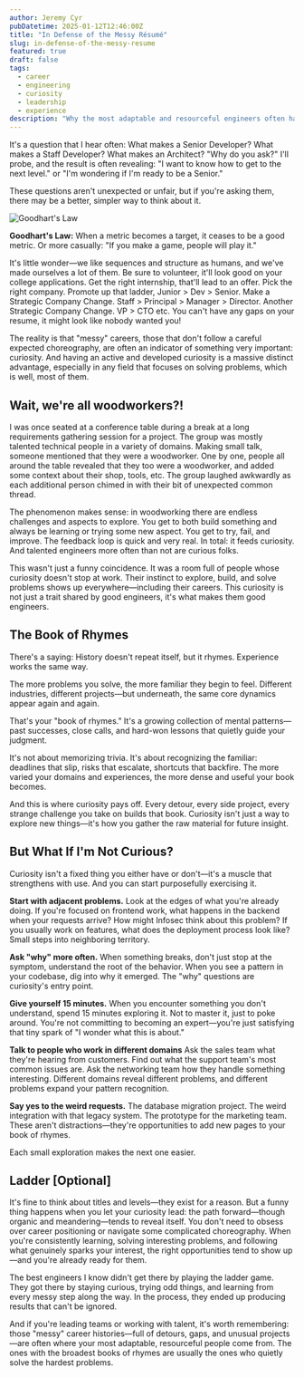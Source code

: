 ```yaml
---
author: Jeremy Cyr
pubDatetime: 2025-01-12T12:46:00Z
title: "In Defense of the Messy Résumé"
slug: in-defense-of-the-messy-resume
featured: true
draft: false
tags:
  - career
  - engineering
  - curiosity
  - leadership
  - experience
description: "Why the most adaptable and resourceful engineers often have the messiest career paths—and why curiosity, not careful choreography, builds the judgment that matters most."
---
```


It's a question that I hear often: What makes a Senior Developer? What makes a Staff Developer? What makes an Architect? "Why do you ask?" I'll probe, and the result is often revealing: "I want to know how to get to the next level." or "I'm wondering if I'm ready to be a Senior."

These questions aren't unexpected or unfair, but if you're asking them, there may be a better, simpler way to think about it.

![Goodhart's Law](/assets/blog1/metric.png)

**Goodhart's Law:** When a metric becomes a target, it ceases to be a good metric. Or more casually: "If you make a game, people will play it."

It's little wonder—we like sequences and structure as humans, and we've made ourselves a lot of them. Be sure to volunteer, it'll look good on your college applications. Get the right internship, that'll lead to an offer. Pick the right company. Promote up that ladder, Junior > Dev > Senior. Make a Strategic Company Change. Staff > Principal > Manager > Director. Another Strategic Company Change. VP > CTO etc. You can't have any gaps on your resume, it might look like nobody wanted you!

The reality is that "messy" careers, those that don't follow a careful expected choreography, are often an indicator of something very important: curiosity. And having an active and developed curiosity is a massive distinct advantage, especially in any field that focuses on solving problems, which is well, most of them.

## Wait, we're all woodworkers?!

I was once seated at a conference table during a break at a long requirements gathering session for a project. The group was mostly talented technical people in a variety of domains. Making small talk, someone mentioned that they were a woodworker. One by one, people all around the table revealed that they too were a woodworker, and added some context about their shop, tools, etc. The group laughed awkwardly as each additional person chimed in with their bit of unexpected common thread.

The phenomenon makes sense: in woodworking there are endless challenges and aspects to explore. You get to both build something and always be learning or trying some new aspect. You get to try, fail, and improve. The feedback loop is quick and very real. In total: it feeds curiosity. And talented engineers more often than not are curious folks.

This wasn't just a funny coincidence. It was a room full of people whose curiosity doesn't stop at work. Their instinct to explore, build, and solve problems shows up everywhere—including their careers. This curiosity is not just a trait shared by good engineers, it's what makes them good engineers.

## The Book of Rhymes

There's a saying: History doesn't repeat itself, but it rhymes. Experience works the same way.

The more problems you solve, the more familiar they begin to feel. Different industries, different projects—but underneath, the same core dynamics appear again and again.

That's your "book of rhymes." It's a growing collection of mental patterns—past successes, close calls, and hard-won lessons that quietly guide your judgment.

It's not about memorizing trivia. It's about recognizing the familiar: deadlines that slip, risks that escalate, shortcuts that backfire. The more varied your domains and experiences, the more dense and useful your book becomes.

And this is where curiosity pays off. Every detour, every side project, every strange challenge you take on builds that book. Curiosity isn't just a way to explore new things—it's how you gather the raw material for future insight.

## But What If I'm Not Curious?

Curiosity isn't a fixed thing you either have or don't—it's a muscle that strengthens with use. And you can start purposefully exercising it.

**Start with adjacent problems.** Look at the edges of what you're already doing. If you're focused on frontend work, what happens in the backend when your requests arrive? How might Infosec think about this problem? If you usually work on features, what does the deployment process look like? Small steps into neighboring territory.

**Ask "why" more often.** When something breaks, don't just stop at the symptom, understand the root of the behavior. When you see a pattern in your codebase, dig into why it emerged. The "why" questions are curiosity's entry point.

**Give yourself 15 minutes.** When you encounter something you don't understand, spend 15 minutes exploring it. Not to master it, just to poke around. You're not committing to becoming an expert—you're just satisfying that tiny spark of "I wonder what this is about."

**Talk to people who work in different domains** Ask the sales team what they're hearing from customers. Find out what the support team's most common issues are. Ask the networking team how they handle something interesting. Different domains reveal different problems, and different problems expand your pattern recognition.

**Say yes to the weird requests.** The database migration project. The weird integration with that legacy system. The prototype for the marketing team. These aren't distractions—they're opportunities to add new pages to your book of rhymes.

Each small exploration makes the next one easier. 

## Ladder [Optional]

It's fine to think about titles and levels—they exist for a reason. But a funny thing happens when you let your curiosity lead: the path forward—though organic and meandering—tends to reveal itself. You don't need to obsess over career positioning or navigate some complicated choreography. When you're consistently learning, solving interesting problems, and following what genuinely sparks your interest, the right opportunities tend to show up—and you're already ready for them.

The best engineers I know didn't get there by playing the ladder game. They got there by staying curious, trying odd things, and learning from every messy step along the way. In the process, they ended up producing results that can't be ignored.

And if you're leading teams or working with talent, it's worth remembering: those "messy" career histories—full of detours, gaps, and unusual projects—are often where your most adaptable, resourceful people come from. The ones with the broadest books of rhymes are usually the ones who quietly solve the hardest problems. 
